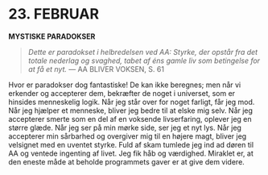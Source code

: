 # 23. FEBRUAR

**MYSTISKE PARADOKSER**

> *Dette er paradokset i helbredelsen ved AA: Styrke, der opstår fra det totale nederlag og svaghed, tabet af éns gamle liv som betingelse for at få et nyt.*
> — AA BLIVER VOKSEN, S. 61

Hvor er paradokser dog fantastiske! De kan ikke beregnes; men når vi erkender og accepterer dem, bekræfter de noget i universet, som er hinsides menneskelig logik. Når jeg står over for noget farligt, får jeg mod. Når jeg hjælper et menneske, bliver jeg bedre til at elske mig selv. Når jeg accepterer smerte som en del af en voksende livserfaring, oplever jeg en større glæde. Når jeg ser på min mørke side, ser jeg et nyt lys. Når jeg accepterer min sårbarhed og overgiver mig til en højere magt, bliver jeg velsignet med en uventet styrke. Fuld af skam tumlede jeg ind ad døren til AA og ventede ingenting af livet. Jeg fik håb og værdighed. Miraklet er, at den eneste måde at beholde programmets gaver er at give dem videre.
